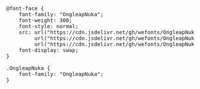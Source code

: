 <pre>
@font-face {
    font-family: "OngleapNuka";
    font-weight: 300;
    font-style: normal;
    src: url("https://cdn.jsdelivr.net/gh/wefonts/OngleapNuka/OngleapNuka.woff2") format("woff2"),
         url("https://cdn.jsdelivr.net/gh/wefonts/OngleapNuka/OngleapNuka.woff") format("woff"),
         url("https://cdn.jsdelivr.net/gh/wefonts/OngleapNuka/OngleapNuka.ttf") format("truetype");
    font-display: swap;
}

.OngleapNuka {
    font-family: "OngleapNuka";
}
</pre>


